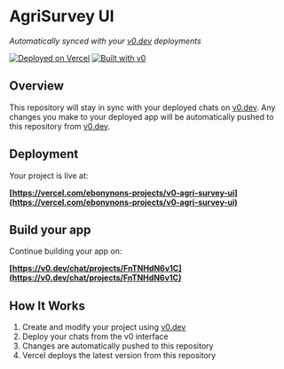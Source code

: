 # AgriSurvey UI

*Automatically synced with your [v0.dev](https://v0.dev) deployments*

[![Deployed on Vercel](https://img.shields.io/badge/Deployed%20on-Vercel-black?style=for-the-badge&logo=vercel)](https://vercel.com/ebonynons-projects/v0-agri-survey-ui)
[![Built with v0](https://img.shields.io/badge/Built%20with-v0.dev-black?style=for-the-badge)](https://v0.dev/chat/projects/FnTNHdN6v1C)

## Overview

This repository will stay in sync with your deployed chats on [v0.dev](https://v0.dev).
Any changes you make to your deployed app will be automatically pushed to this repository from [v0.dev](https://v0.dev).

## Deployment

Your project is live at:

**[https://vercel.com/ebonynons-projects/v0-agri-survey-ui](https://vercel.com/ebonynons-projects/v0-agri-survey-ui)**

## Build your app

Continue building your app on:

**[https://v0.dev/chat/projects/FnTNHdN6v1C](https://v0.dev/chat/projects/FnTNHdN6v1C)**

## How It Works

1. Create and modify your project using [v0.dev](https://v0.dev)
2. Deploy your chats from the v0 interface
3. Changes are automatically pushed to this repository
4. Vercel deploys the latest version from this repository